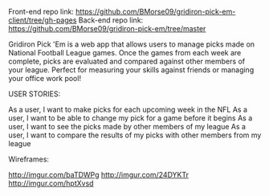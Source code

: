 
Front-end repo link: https://github.com/BMorse09/gridiron-pick-em-client/tree/gh-pages
Back-end repo link: https://github.com/BMorse09/gridiron-pick-em/tree/master

Gridiron Pick 'Em is a web app that allows users to manage picks made on
National Football League games. Once the games from each week are complete,
picks are evaluated and compared against other members of your league. Perfect
for measuring your skills against friends or managing your office work pool!

USER STORIES:

As a user, I want to make picks for each upcoming week in the NFL
As a user, I want to be able to change my pick for a game before it begins
As a user, I want to see the picks made by other members of my league
As a user, I want to compare the results of my picks with other members from
my league

Wireframes:

http://imgur.com/baTDWPg
http://imgur.com/24DYKTr
http://imgur.com/hptXvsd
